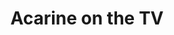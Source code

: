 ---
title: Acarine on the TV
description: Listening to the b-sides, baby! with the big ol' cat staring us down.
---